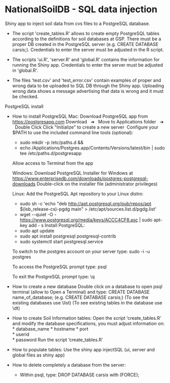 # NationalSoilDB - SQL data injection
Shiny app to inject soil data from cvs files to a PostgreSQL database.
 - The script 'create_tables.R' allows to create empty PostgreSQL tables according to the definitions for soil databases at GSP. There must be a proper DB created in the PostgreSQL server (e.g. CREATE DATABASE carsis;). Credentials to enter the server must be adjusted in the R script.

 - The scripts 'ui.R', 'server.R' and 'global.R' contains the information for running the Shiny app. Credentials to enter the server must be adjusted in 'global.R'.

 - The files 'test.csv' and 'test_error.csv' contain examples of proper and wrong data to be uploaded to SQL DB through the Shiny app. Uploading wrong data shows a message advertising that data is wrong and it must be checked. 


PostgreSQL install
- How to install PostgreSQL
	Mac:
	Download PostgreSQL app from https://postgresapp.com
	Download   ➜   Move to Applications folder   ➜   Double Click
	Click "Initialize" to create a new server 	Configure your $PATH to use the included command line tools (optional):
    * sudo mkdir -p /etc/paths.d &&
    * echo /Applications/Postgres.app/Contents/Versions/latest/bin | sudo tee /etc/paths.d/postgresapp

	Allow access to Terminal from the app

	Windows:
	Download PostgreSQL Installer for Windows at https://www.enterprisedb.com/downloads/postgres-postgresql-downloads
	Double-click on the installer file (administrator privileges)
	
	Linux:
	Add the PostgreSQL Apt repository to your Linux distro:
    * sudo sh -c 'echo "deb http://apt.postgresql.org/pub/repos/apt $(lsb_release-cs)-pgdg main" &gt; /etc/apt/sources.list.d/pgdg.list'
    * wget --quiet -O - https://www.postgresql.org/media/keys/ACCC4CF8.asc | sudo apt-key add - s
	Install PostgreSQL:	
    * sudo apt update
    * sudo apt install postgresql postgresql-contrib
    * sudo systemctl start postgresql.service
      
	To switch to the postgres account on your server type:
    sudo -i -u postgres
    
	To access the PostgreSQL prompt type:
     psql
    
	To exit the PostgreSQL prompt type:
    \q

- How to create a new database
	Double click on a database to open psql terminal (allow to Open a Terminal) and type:  CREATE DATABASE name_of_database;
	(e.g. CREATE DATABASE carsis;)
	(To see the existing databases use  \list)
	(To see existing tables in the database use \dt)

- How to create Soil Information tables:
	Open the script ‘create_tables.R’ and modify the database specifications, you must adjust information on:
			* database_name
			* hostname
			* port	
			* userid	
			* password
	Run the script  ‘create_tables.R’ 

- How to populate tables:
Use the shiny app injectSQL (ui, server and global files as shiny app)

- How to delete completely a database from the server:
    - Within psql, type: DROP DATABASE carsis with (FORCE);
